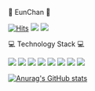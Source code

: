 :frog: EunChan :frog:

[![Hits](https://hits.seeyoufarm.com/api/count/incr/badge.svg?url=https%3A%2F%2Fgithub.com%2FEunChanNam&count_bg=%233DC849&title_bg=%23555555&icon=github.svg&icon_color=%23FFFFFF&title=GitHub&edge_flat=false)](https://hits.seeyoufarm.com) <a href="https://www.instagram.com/left_chan/"><img src="https://img.shields.io/badge/Instagram-FF69B4?style=flat-square&logo=Instagram&logoColor=white"/></a> <img src="https://img.shields.io/badge/Gmail-FF8C00?style=flat-square&logo=Gmail&logoColor=white"/>



:computer: Technology Stack :computer:

<img src="https://img.shields.io/badge/Github-181717?style=flat&logo=github&logoColor=white"> <img src="https://img.shields.io/badge/C++-0000CD?style=flat&logo=C++&logoColor=white"/> <img src="https://img.shields.io/badge/JAVA-A52A2A?style=flat&logo=java&logoColor=white"/> <img src="https://img.shields.io/badge/Mysql-4479A1?style=flat&logo=mysql&logoColor=white"> <img src="https://img.shields.io/badge/Spring-6DB33F?style=flat&logo=Spring&logoColor=white"/> <img src="https://img.shields.io/badge/Spring Boot-6DB33F?style=flat&logo=Spring Boot&logoColor=white"/> <img src="https://img.shields.io/badge/JPA-FF00FF?style=flat&logo=&logoColor=white"/> <img src="https://img.shields.io/badge/Data JPA-FF00FF?style=flat&logo=&logoColor=white"/>

[![Anurag's GitHub stats](https://github-readme-stats.vercel.app/api?username=EunChanNam)](https://github.com/EunChanNam/github-readme-stats?username=EunChanNam&show_icons=true&theme=onedark)

<!--
**EunChanNam/EunChanNam** is a ✨ _special_ ✨ repository because its `README.md` (this file) appears on your GitHub profile.

Here are some ideas to get you started:

- 🔭 I’m currently working on ...
- 🌱 I’m currently learning ...
- 👯 I’m looking to collaborate on ...
- 🤔 I’m looking for help with ...
- 💬 Ask me about ...
- 📫 How to reach me: ...
- 😄 Pronouns: ...
- ⚡ Fun fact: ...
-->
